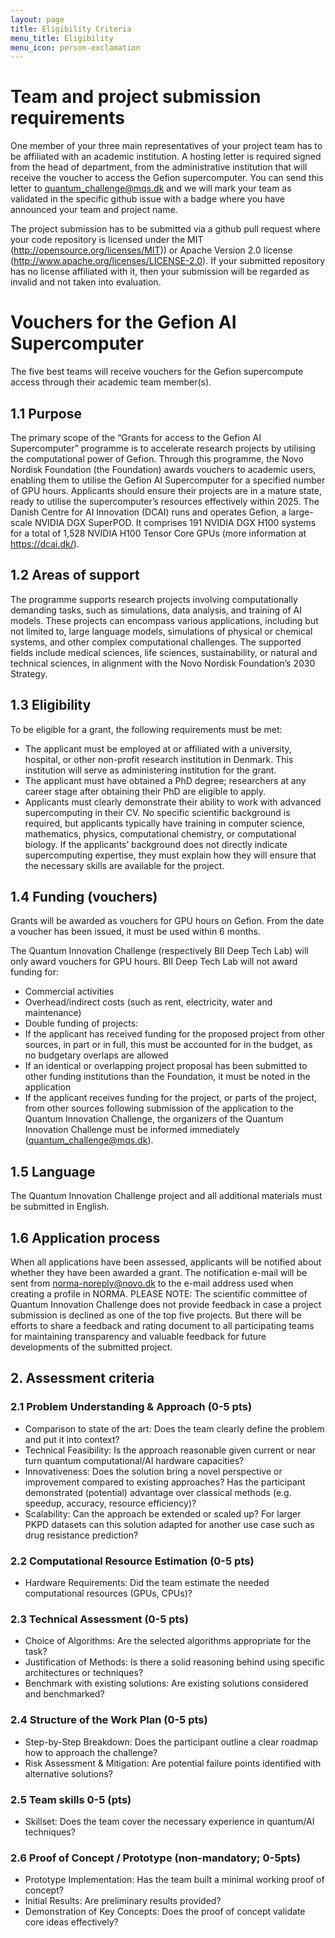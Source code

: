```yaml
---
layout: page
title: Eligibility Criteria
menu_title: Eligibility
menu_icon: person-exclamation
---
```


# Team and project submission requirements

One member of your three main representatives of your project team has to be affiliated with an academic institution. A hosting letter is required signed from the head of department, from the administrative institution that will receive the voucher to access the Gefion supercomputer.
You can send this letter to quantum_challenge@mqs.dk and we will mark your team as validated in the specific github issue with a badge where you have announced your team and project name.

The project submission has to be submitted via a github pull request where your code repository is licensed under the MIT (http://opensource.org/licenses/MIT)) or Apache Version 2.0 license (http://www.apache.org/licenses/LICENSE-2.0). If your submitted repository has no license affiliated with it, then your submission will be regarded as invalid and not taken into evaluation.

# Vouchers for the Gefion AI Supercomputer

The five best teams will receive vouchers for the Gefion supercompute access through their academic team member(s).

## 1.1 Purpose

The primary scope of the “Grants for access to the Gefion AI Supercomputer” programme is to accelerate research projects by utilising the computational power of Gefion. Through this programme, the Novo Nordisk Foundation (the Foundation) awards vouchers to academic users, enabling them to utilise the Gefion AI Supercomputer for a specified number of GPU hours. Applicants should ensure their projects are in a mature state, ready to utilise the
supercomputer’s resources effectively within 2025. The Danish Centre for AI Innovation (DCAI) runs and operates Gefion, a large-scale NVIDIA DGX SuperPOD. It comprises 191 NVIDIA DGX H100 systems for a total of 1,528 NVIDIA H100 Tensor Core GPUs (more information at https://dcai.dk/).

## 1.2 Areas of support
The programme supports research projects involving computationally demanding tasks, such as simulations, data analysis, and training of AI models. These projects can encompass various applications, including but not limited to, large language models, simulations of physical or chemical systems, and other complex computational challenges. The supported fields include medical sciences, life sciences, sustainability, or natural and technical sciences, in alignment with the Novo Nordisk Foundation’s 2030 Strategy.

## 1.3 Eligibility
To be eligible for a grant, the following requirements must be met:
- The applicant must be employed at or affiliated with a university, hospital, or other
non-profit research institution in Denmark. This institution will serve as administering
institution for the grant.
- The applicant must have obtained a PhD degree; researchers at any career stage after
obtaining their PhD are eligible to apply.
- Applicants must clearly demonstrate their ability to work with advanced supercomputing in their CV. No specific scientific background is required, but applicants typically have training in computer science, mathematics, physics, computational chemistry, or computational biology. If the applicants’ background does not directly indicate supercomputing expertise, they must explain how they will ensure that the necessary skills are available for the project.

## 1.4 Funding (vouchers)
Grants will be awarded as vouchers for GPU hours on Gefion. From the date a voucher has
been issued, it must be used within 6 months.

The Quantum Innovation Challenge (respectively BII Deep Tech Lab) will only award vouchers for GPU hours. BII Deep Tech Lab will not award funding for:
- Commercial activities
- Overhead/indirect costs (such as rent, electricity, water and maintenance)
- Double funding of projects:
- If the applicant has received funding for the proposed project from other sources, in part or in full, this must be accounted for in the budget, as no budgetary overlaps are allowed
- If an identical or overlapping project proposal has been submitted to other funding institutions than the Foundation, it must be noted in the application
- If the applicant receives funding for the project, or parts of the project, from other sources following submission of the application to the Quantum Innovation Challenge, the organizers of the Quantum Innovation Challenge must be informed immediately (quantum_challenge@mqs.dk).

## 1.5 Language
The Quantum Innovation Challenge project and all additional materials must be submitted in English.

## 1.6 Application process
When all applications have been assessed, applicants will be notified about whether they
have been awarded a grant. The notification e-mail will be sent from norma-noreply@novo.dk
to the e-mail address used when creating a profile in NORMA.
PLEASE NOTE: The scientific committee of Quantum Innovation Challenge does not provide feedback in case a project submission is declined as one of the top five projects. But there will be efforts to share a feedback and rating document to all participating teams for maintaining transparency and valuable feedback for future developments of the submitted project.

## 2. Assessment criteria

### 2.1 Problem Understanding & Approach (0-5 pts)

- Comparison to state of the art: Does the team clearly define the problem and put it into context?
- Technical Feasibility: Is the approach reasonable given current or near turn quantum computational/AI hardware capacities? 
- Innovativeness: Does the solution bring a novel perspective or improvement compared to existing approaches? Has the participant demonstrated (potential) advantage over classical methods (e.g. speedup, accuracy, resource efficiency)? 
- Scalability: Can the approach be extended or scaled up? For larger PKPD datasets can this solution adapted for another use case such as drug resistance prediction?

### 2.2 Computational Resource Estimation (0-5 pts)
- Hardware Requirements: Did the team estimate the needed computational resources (GPUs, CPUs)? 

### 2.3 Technical Assessment (0-5 pts)
- Choice of Algorithms: Are the selected algorithms appropriate for the task?
- Justification of Methods: Is there a solid reasoning behind using specific architectures or techniques?
- Benchmark with existing solutions: Are existing solutions considered and benchmarked?

### 2.4 Structure of the Work Plan (0-5 pts)
- Step-by-Step Breakdown: Does the participant outline a clear roadmap how to approach the challenge?
- Risk Assessment & Mitigation: Are potential failure points identified with alternative solutions?

### 2.5 Team skills 0-5 (pts)
- Skillset: Does the team cover the necessary experience in quantum/AI techniques?

### 2.6 Proof of Concept / Prototype (non-mandatory; 0-5pts)
- Prototype Implementation: Has the team built a minimal working proof of concept? 
- Initial Results: Are preliminary results provided?
- Demonstration of Key Concepts: Does the proof of concept validate core ideas effectively?

